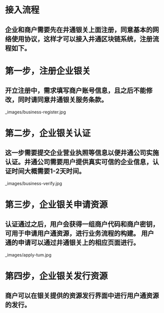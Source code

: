 # 接入流程
## 企业和商户需要先在井通银关上面注册，同意基本的网络使用协议，这样才可以接入井通区块链系统，注册流程如下。

# 第一步，注册企业银关
## 开立注册中，需求填写商户账号信息，且之后不能修改，同时请同意井通银关服务条款。

_images/business-register.jpg
# 第二步，企业银关认证
## 这一步需要提交企业营业执照等信息以便井通公司实施认证。井通公司需要用户提供真实可信的企业信息，认证时间大概需要1-2天时间。

_images/business-verify.jpg
# 第三步，企业银关申请资源
## 认证通过之后，用户会获得一组商户代码和商户密钥，可用于申请用户通资源，进行业务流程的构建。 用户通的申请可以通过井通银关上的相应页面进行。

_images/apply-tum.jpg
# 第四步，企业银关发行资源
## 商户可以在银关提供的资源发行界面中进行用户通资源的发行。
